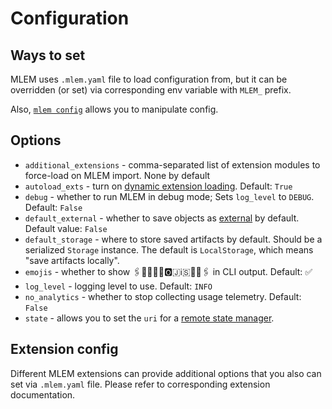 # Configuration

## Ways to set

MLEM uses `.mlem.yaml` file to load configuration from, but it can be overridden
(or set) via corresponding env variable with `MLEM_` prefix.

Also, [`mlem config`](/doc/command-reference/config) allows you to manipulate
config.

## Options

- `additional_extensions` - comma-separated list of extension modules to
  force-load on MLEM import. None by default
- `autoload_exts` - turn on [dynamic extension loading]. Default: `True`
- `debug` - whether to run MLEM in debug mode; Sets `log_level` to `DEBUG`.
  Default: `False`
- `default_external` - whether to save objects as [external] by default. Default
  value: `False`
- `default_storage` - where to store saved artifacts by default. Should be a
  serialized `Storage` instance. The default is `LocalStorage`, which means
  "save artifacts locally".
- `emojis` - whether to show 🖇️🦉🤩🇪🇲🅾️🇯ℹ️🇸🤩🦉🖇️ in CLI output. Default: ✅
- `log_level` - logging level to use. Default: `INFO`
- `no_analytics` - whether to stop collecting usage telemetry. Default: `False`
- `state` - allows you to set the `uri` for a [remote state manager].

[dynamic extension loading]:
  /doc/object-reference/extending#extension-dynamic-loading
[external]: /docs/user-guide/project-structure#External
[remote state manager]:
  /doc/user-guide/deploying#setting-up-remote-state-manager

## Extension config

Different MLEM extensions can provide additional options that you also can set
via `.mlem.yaml` file. Please refer to corresponding extension documentation.
